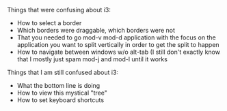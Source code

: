 Things that were confusing about i3:

- How to select a border
- Which borders were draggable, which borders were not
- That you needed to go mod-v mod-d application with the focus on the application you want to split vertically in order to get the split to happen
- How to navigate between windows w/o alt-tab (I still don't exactly know that I mostly just spam mod-j and mod-l until it works


Things that I am still confused about i3:

- What the bottom line is doing
- How to view this mystical "tree"
- How to set keyboard shortcuts
